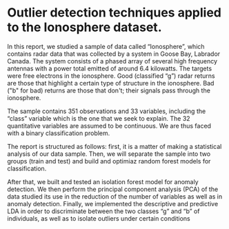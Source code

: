 # Outlier detection techniques applied to the Ionosphere dataset.

In this report, we studied a sample of data called “Ionosphere”, which contains radar data that was collected by a system in Goose Bay, Labrador Canada. The system consists of a phased array of several high frequency antennas with a power total emitted of around 6.4 kilowatts. The targets were free electrons in the ionosphere. Good (classified “g”) radar returns are those that highlight a certain type of structure in the ionosphere. Bad ("b" for bad) returns are those that don't; their signals pass through the ionosphere.

The sample contains 351 observations and 33 variables, including the “class” variable which is the one that we seek to explain. The 32 quantitative variables are assumed to be continuous. We are thus faced with a binary classification problem.

The report is structured as follows: first, it is a matter of making a statistical analysis of our data sample. Then, we will separate the sample into two groups (train and test) and build and optimiaz random forest models for classification.

After that, we built and tested an isolation forest model for anomaly detection. We then perform the principal component analysis (PCA) of the data studied its use in the reduction of the number of variables as well as in anomaly detection. Finally, we implemented the descriptive and predictive LDA in order to discriminate between the two classes “g” and “b” of individuals, as well as to isolate outliers under certain conditions

